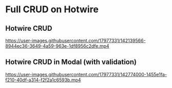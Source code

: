 # Full CRUD on Hotwire

## Hotwire CRUD

https://user-images.githubusercontent.com/17977331/142139566-8944ec36-3649-4a59-963e-1df8956c2dfe.mp4


## Hotwire CRUD in Modal (with validation)

https://user-images.githubusercontent.com/17977331/142774000-1455e1fa-f210-40df-a314-f2f2a1c6593b.mp4

